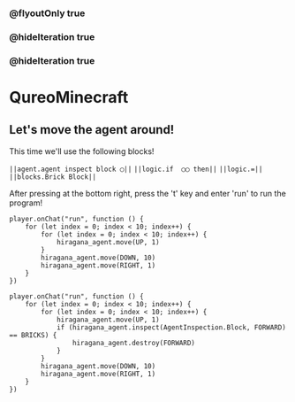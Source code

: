 ### @flyoutOnly true
### @hideIteration true
### @hideIteration true
# QureoMinecraft

## Let's move the agent around!

This time we'll use the following blocks!

``||agent.agent inspect block ◯||``
``||logic.if  ◯◯ then||``
``||logic.=||``
``||blocks.Brick Block||``


After pressing [](https://raw.githubusercontent.com/camp-minecraft/TechkidsCampTutorial/master/images/playbutton.png) at the bottom right, press the 't' key and enter 'run' to run the program!

```template
player.onChat("run", function () {
    for (let index = 0; index < 10; index++) {
        for (let index = 0; index < 10; index++) {
            hiragana_agent.move(UP, 1)
        }
        hiragana_agent.move(DOWN, 10)
        hiragana_agent.move(RIGHT, 1)
    }
})
```
```ghost
player.onChat("run", function () {
    for (let index = 0; index < 10; index++) {
        for (let index = 0; index < 10; index++) {
            hiragana_agent.move(UP, 1)
            if (hiragana_agent.inspect(AgentInspection.Block, FORWARD) == BRICKS) {
                hiragana_agent.destroy(FORWARD)
            }
        }
        hiragana_agent.move(DOWN, 10)
        hiragana_agent.move(RIGHT, 1)
    }
})
```